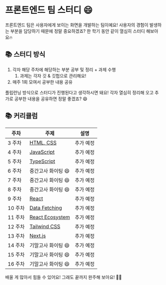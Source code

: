 # 프론트엔드 팀 스터디 😄

프론트엔드 팀은 사용자에게 보이는 화면을 개발하는 팀이예요! 사용자의 경험이 발생하는 부분을 담당하기 때문에 정말 중요하겠죠? 한 학기 동안 같이 열심히 스터디 해보아요🔥

## 📚 스터디 방식

1. 각자 해당 주차에 해당하는 부분 공부 및 정리 + 과제 수행
   1. 과제는 각자 깃 & 깃헙으로 관리해요!
2. 매주 1회 모여서 공부한 내용 공유

플립런닝 방식으로 스터디가 진행된다고 생각하시면 돼요! 각자 열심히 정리해 오고 추가로 공부한 내용을 공유하면 정말 좋겠죠? 😄

## 📚 커리큘럼

| 주차    | 주제                                           | 설명      |
| ------- | ---------------------------------------------- | --------- |
| 3 주차  | [HTML, CSS](./1.%20HTML,%20CSS.md)             | 추가 예정 |
| 4 주차  | [JavaScript](./2.%20JavaScript.md)             | 추가 예정 |
| 5 주차  | [TypeScript](./3.%20TypeScript.md)             | 추가 예정 |
| 6 주차  | 중간고사 화이팅 😄                             | 추가 예정 |
| 7 주차  | 중간고사 화이팅 😄                             | 추가 예정 |
| 8 주차  | 중간고사 화이팅 😄                             | 추가 예정 |
| 9 주차  | [React](./4.%20React.md)                       | 추가 예정 |
| 10 주차 | [Data Fetching](./5.%20Data%20Fetching.md)     | 추가 예정 |
| 11 주차 | [React Ecosystem](./6.%20React%20Ecosystem.md) | 추가 예정 |
| 12 주차 | [Tailwind CSS](./7.%20Tailwind%20CSS.md)       | 추가 예정 |
| 13 주차 | [Next.js](./8.%20Next.js.md)                   | 추가 예정 |
| 14 주차 | 기말고사 화이팅 😄                             | 추가 예정 |
| 15 주차 | 기말고사 화이팅 😄                             | 추가 예정 |
| 16 주차 | 기말고사 화이팅 😄                             | 추가 예정 |

배울 게 많아서 힘들 수 있어요! 그래도 끝까지 완주해 보아요! 🏃‍♀️

